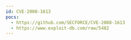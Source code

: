 ```yaml
---
id: CVE-2008-1613
pocs:
  - https://github.com/SECFORCE/CVE-2008-1613
  - https://www.exploit-db.com/raw/5482
---
```

